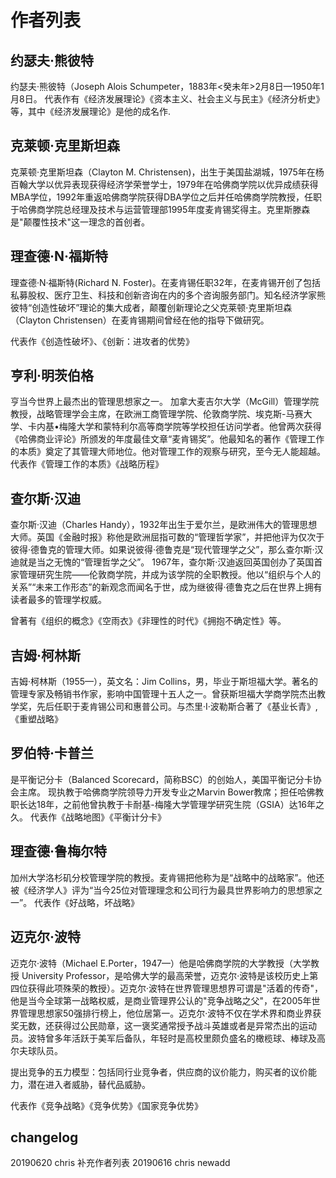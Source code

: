 
# 作者列表

## 约瑟夫·熊彼特
约瑟夫·熊彼特（Joseph Alois Schumpeter，1883年<癸未年>2月8日—1950年1月8日。
代表作有《经济发展理论》《资本主义、社会主义与民主》《经济分析史》等，其中《经济发展理论》是他的成名作.

## 克莱顿·克里斯坦森
克莱顿·克里斯坦森（Clayton M. Christensen)，出生于美国盐湖城，1975年在杨百翰大学以优异表现获得经济学荣誉学士，1979年在哈佛商学院以优异成绩获得MBA学位，1992年重返哈佛商学院获得DBA学位之后并任哈佛商学院教授，任职于哈佛商学院总经理及技术与运营管理部1995年度麦肯锡奖得主。克里斯滕森是"颠覆性技术"这一理念的首创者。

## 理查德·N·福斯特
理查德·N·福斯特(Richard N. Foster)。在麦肯锡任职32年，在麦肯锡开创了包括私募股权、医疗卫生、科技和创新咨询在内的多个咨询服务部门。知名经济学家熊彼特“创造性破坏”理论的集大成者，颠覆创新理论之父克莱顿·克里斯坦森（Clayton Christensen）在麦肯锡期间曾经在他的指导下做研究。

代表作《创造性破坏》、《创新：进攻者的优势》

## 亨利·明茨伯格
亨当今世界上最杰出的管理思想家之一。 加拿大麦吉尔大学（McGill）管理学院教授，战略管理学会主席，在欧洲工商管理学院、伦敦商学院、埃克斯-马赛大学、卡内基•梅隆大学和蒙特利尔高等商学院等学校担任访问学者。他曾两次获得《哈佛商业评论》所颁发的年度最佳文章“麦肯锡奖”。他最知名的著作《管理工作的本质》奠定了其管理大师地位。他对管理工作的观察与研究，至今无人能超越。
代表作《管理工作的本质》《战略历程》

## 查尔斯·汉迪
查尔斯·汉迪（Charles Handy），1932年出生于爱尔兰，是欧洲伟大的管理思想大师。英国《金融时报》称他是欧洲屈指可数的“管理哲学家”，并把他评为仅次于彼得·德鲁克的管理大师。如果说彼得·德鲁克是“现代管理学之父”，那么查尔斯·汉迪就是当之无愧的“管理哲学之父”。
1967年，查尔斯·汉迪返回英国创办了英国首家管理研究生院——伦敦商学院，并成为该学院的全职教授。他以“组织与个人的关系”“未来工作形态”的新观念而闻名于世，成为继彼得·德鲁克之后在世界上拥有读者最多的管理学权威。

曾著有《组织的概念》《空雨衣》《非理性的时代》《拥抱不确定性》等。

## 吉姆·柯林斯
吉姆·柯林斯（1955—），英文名：Jim Collins，男，毕业于斯坦福大学。著名的管理专家及畅销书作家，影响中国管理十五人之一。曾获斯坦福大学商学院杰出教学奖，先后任职于麦肯锡公司和惠普公司。与杰里·I·波勒斯合著了《基业长青》,《重塑战略》

## 罗伯特·卡普兰
是平衡记分卡（Balanced Scorecard，简称BSC）的创始人，美国平衡记分卡协会主席。
现执教于哈佛商学院领导力开发专业之Marvin Bower教席；担任哈佛教职长达18年，之前他曾执教于卡耐基-梅隆大学管理学研究生院（GSIA）达16年之久。
代表作《战略地图》《平衡计分卡》
 
## 理查德·鲁梅尔特
加州大学洛杉矶分校管理学院的教授。麦肯锡把他称为是“战略中的战略家”。他还被《经济学人》评为“当今25位对管理理念和公司行为最具世界影响力的思想家之一”。
代表作《好战略，坏战略》

## 迈克尔·波特 
迈克尔·波特（Michael E.Porter，1947—）他是哈佛商学院的大学教授（大学教授 University Professor，是哈佛大学的最高荣誉，迈克尔·波特是该校历史上第四位获得此项殊荣的教授）。迈克尔·波特在世界管理思想界可谓是"活着的传奇"，他是当今全球第一战略权威，是商业管理界公认的"竞争战略之父"，在2005年世界管理思想家50强排行榜上，他位居第一。迈克尔·波特不仅在学术界和商业界获奖无数，还获得过公民勋章，这一褒奖通常授予战斗英雄或者是异常杰出的运动员。波特曾多年活跃于美军后备队，年轻时是高校里颇负盛名的橄榄球、棒球及高尔夫球队员。

提出竞争的五力模型：包括同行业竞争者，供应商的议价能力，购买者的议价能力，潜在进入者威胁，替代品威胁。

代表作《竞争战略》《竞争优势》《国家竞争优势》
## changelog
20190620 chris 补充作者列表
20190616 chris newadd

